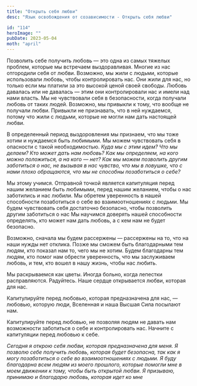 ```yaml
---
title: "Открыть себя любви"
desc: "Язык освобождения от созависимости - Открыть себя любви"

id: "114"
heroImage: ""
pubDate: 2023-05-04
moth: "april"
---
```


Позволить себе получить любовь — это одна из самых тяжелых проблем, которые мы
встречаем выздоравливая. Многие из нас отгородили себя от любви. Возможно, мы
жили с людьми, которые использовали любовь, чтобы контролировать нас. Они жили
для нас, но только если мы платили за это высокой ценой своей свободы. Любовь
давалась или не давалась — этим они контролировали нас и имели над нами
власть. Мы не чувствовали себя в безопасности, когда получали любовь от таких
людей. Возможно, мы привыкли к тому, что вообще не получали любви. Привыкли не
признавать, что в ней нуждаемся, потому что жили с людьми, которые не могли
нам дать настоящей любви.

В определенный период выздоровления мы признаем, что мы тоже хотим и нуждаемся
быть любимыми. Мы можем чувствовать себя в опасности с такой необходимостью.
_Куда мы с этим идем? Что мы делаем? Кто может дать нам_ _любовь? Как мы
определяем, на кого можно положиться, а на кого — нет? Как мы можем позволить
другим заботиться о_ _нас, не вызывая в нас чувство, что мы в ловушке, что с
нами плохо обращаются, что мы не способны позаботиться о_ _себе?_

Мы этому учимся. Отправной точкой является капитуляция перед нашим желанием
быть любимыми, перед нашим желанием, чтобы о нас заботились и нас любили. Мы
обретем уверенность в нашей способности позаботиться о себе во
взаимоотношениях с людьми. Мы будем чувствовать себя достаточно безопасно,
чтобы позволить другим заботиться о нас Мы научимся доверять нашей способности
определять, кто может нам дать любовь, а с кем нам не будет безопасно.

Возможно, сначала мы будем рассержены — рассержены на то, что на наши нужды
нет отклика. Позже мы сможем быть благодарными тем людям, кто показал нам то,
чего мы не хотим. Будем благодарны тем людям, кто помог нам обрести
уверенность, что мы заслуживаем любовь, и тем, кто вошел в нашу жизнь, чтобы
нас любить.

Мы раскрываемся как цветы. Иногда больно, когда лепестки расправляются.
Радуйтесь. Наше сердце открывается любви, которая для нас.

Капитулируйте перед любовью, которая предназначена для нас, — любовью, которую
люди, Вселенная и наша Высшая Сила посылают нам.

Капитулируйте перед любовью, не позволяя людям не давать нам возможности
заботиться о себе и контролировать нас. Начните с капитуляции перед любовью к
себе.

_Сегодня_ _я_ _открою_ _себя_ _любви,_ _которая_ _предназначена_ _для_ _меня._
_Я_ _позволю_ _себе_ _получить_ _любовь,_ _которая_ _будет_ _безопасна,_ _так_
_как_ _я_ _могу_ _позаботиться_ _о_ _себе_ _во_ _взаимоотношениях_ _с_
_людьми._ _Я_ _буду_ _благодарна_ _всем_ _людям_ _из_ _моего_ _прошлого,_
_которые_ _помогли_ _мне_ _в_ _моем_ _движении_ _к_ _тому,_ _чтобы_ _быть_
_открытой_ _любви._ _Я_ _призываю,_ _принимаю_ _и_ _благодарю_ _любовь,_
_которая_ _идет_ _ко_ _мне_
